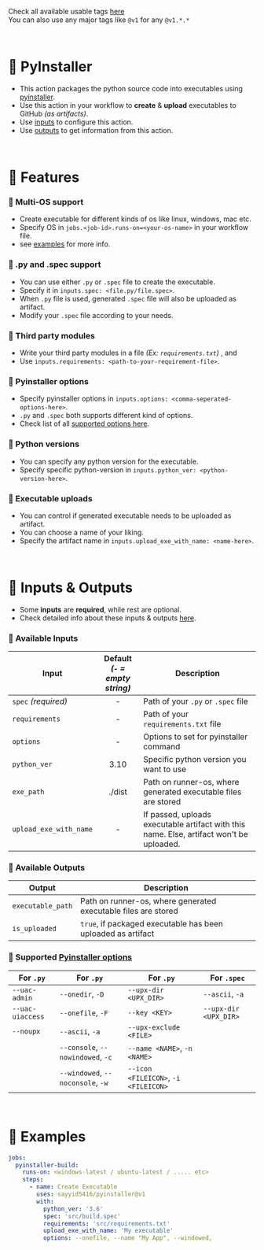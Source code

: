 Check all available usable tags [here](../../tags)
<br>
You can also use any major tags like `@v1` for any `@v1.*.*`


<br>


# 🔰 PyInstaller
  - This action packages the python source code into executables using [pyinstaller](https://pyinstaller.org).
  - Use this action in your workflow to **create** & **upload** executables to GitHub _(as artifacts)_.
  - Use [inputs](#-inputs--outputs) to configure this action.
  - Use [outputs](#-inputs--outputs) to get information from this action.


<br>


# 🔰 Features
### 💠 Multi-OS support
  - Create executable for different kinds of os like linux, windows, mac etc.
  - Specify OS in `jobs.<job-id>.runs-on=<your-os-name>` in your workflow file.
  - see [examples](#-examples) for more info.

### 💠 .py and .spec support
  - You can use either `.py` or `.spec` file to create the executable.
  - Specify it in `inputs.spec: <file.py/file.spec>`.
  - When `.py` file is used, generated `.spec` file will also be uploaded as artifact.
  - Modify your `.spec` file according to your needs.

### 💠 Third party modules
  - Write your third party modules in a file _(Ex: `requirements.txt`)_ , and
  - Use `inputs.requirements: <path-to-your-requirement-file>`.

### 💠 Pyinstaller options
  - Specify pyinstaller options in `inputs.options: <comma-seperated-options-here>`.
  - `.py` and `.spec` both supports different kind of options.
  - Check list of all [supported options here](#-inputs--outputs).

### 💠 Python versions
  - You can specify any python version for the executable.
  - Specify specific python-version in `inputs.python_ver: <python-version-here>`.

### 💠 Executable uploads
  - You can control if generated executable needs to be uploaded as artifact.
  - You can choose a name of your liking.
  - Specify the artifact name in `inputs.upload_exe_with_name: <name-here>`.


<br>


# 🔰 Inputs & Outputs
  - Some **inputs** are **required**, while rest are optional. 
  - Check detailed info about these inputs & outputs [here](/action.yml).

### 💠 Available Inputs
  | Input                 | Default <br> _(`-` = empty string)_  | Description 
  |-----------------------|:--------:|-------------
  | `spec`  _(required)_  | -        | Path of your `.py` or `.spec` file
  | `requirements`        | -        | Path of your `requirements.txt` file
  | `options`             | -        | Options to set for pyinstaller command
  | `python_ver`          | 3.10     | Specific python version you want to use
  | `exe_path`            | ./dist   | Path on runner-os, where generated executable files are stored
  | `upload_exe_with_name`| -        | If passed, uploads executable artifact  with this name. Else, artifact won't be uploaded.

### 💠 Available Outputs
  | Output                | Description 
  |-----------------------|-------------
  | `executable_path`     | Path on runner-os, where generated executable files are stored
  | `is_uploaded`         | `true`, if packaged executable has been uploaded as artifact

### 💠 Supported [Pyinstaller options](https://pyinstaller.org/en/stable/usage.html#options)
  | For `.py`         | For `.py`                               | For `.py`                               | For `.spec`
  |-------------------|-----------------------------------------|-----------------------------------------|------------
  | `--uac-admin`     | `--onedir`,                        `-D` | `--upx-dir <UPX_DIR>`                   | `--ascii`,  `-a`
  | `--uac-uiaccess`  | `--onefile`,                       `-F` | `--key <KEY>`                           | `--upx-dir <UPX_DIR>`
  | `--noupx`         | `--ascii`,                         `-a` | `--upx-exclude <FILE>`                  |
  |                   | `--console`,    `--nowindowed`,    `-c` | `--name <NAME>`,        `-n <NAME>`     |
  |                   | `--windowed`,   `--noconsole`,     `-w` | `--icon <FILEICON>`,    `-i <FILEICON>` |
    

<br>


# 🔰 Examples

```yaml
jobs:
  pyinstaller-build:
    runs-on: <windows-latest / ubuntu-latest / ..... etc>
    steps:
      - name: Create Executable
        uses: sayyid5416/pyinstaller@v1
        with:
          python_ver: '3.6'
          spec: 'src/build.spec'
          requirements: 'src/requirements.txt'
          upload_exe_with_name: 'My executable'
          options: --onefile, --name "My App", --windowed, 
```
